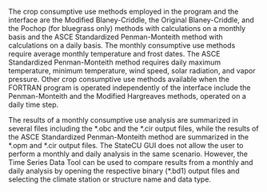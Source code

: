 The crop consumptive use methods employed in the program and the interface are the Modified Blaney-Criddle, 
the Original Blaney-Criddle, and the Pochop (for bluegrass only) methods with calculations on a monthly basis 
and the ASCE Standardized Penman-Monteith method with calculations on a daily basis.  The monthly consumptive 
use methods require average monthly temperature and frost dates.  The ASCE Standardized Penman-Monteith method 
requires daily maximum temperature, minimum temperature, wind speed, solar radiation, and vapor pressure. 
Other crop consumptive use methods available when the FORTRAN program is operated independently of the interface 
include the Penman-Monteith and the Modified Hargreaves methods, operated on a daily time step.

The results of a monthly consumptive use analysis are summarized in several files including the \*.obc and the 
\*.cir output files, while the results of the ASCE Standardized Penman-Monteith method are summarized in the 
\*.opm and \*.cir output files.  The StateCU GUI does not allow the user to perform a monthly and daily analysis 
in the same scenario. However, the Time Series Data Tool can be used to compare results from a monthly and 
daily analysis by opening the respective binary (\*.bd1) output files and selecting the climate station or 
structure name and data type. 